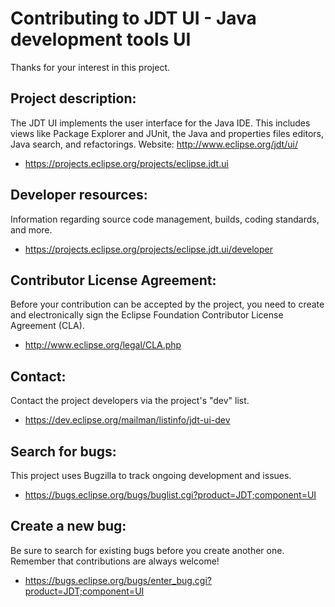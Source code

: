 Contributing to JDT UI - Java development tools UI
==================================================

Thanks for your interest in this project.

Project description:
--------------------

The JDT UI implements the user interface for the Java IDE. This includes views like Package Explorer and JUnit, the Java and properties files editors, Java search, and refactorings.
Website: http://www.eclipse.org/jdt/ui/

- https://projects.eclipse.org/projects/eclipse.jdt.ui

Developer resources:
--------------------

Information regarding source code management, builds, coding standards, and more.

- https://projects.eclipse.org/projects/eclipse.jdt.ui/developer

Contributor License Agreement:
------------------------------

Before your contribution can be accepted by the project, you need to create and electronically sign the Eclipse Foundation Contributor License Agreement (CLA).

- http://www.eclipse.org/legal/CLA.php

Contact:
--------

Contact the project developers via the project's "dev" list.

- https://dev.eclipse.org/mailman/listinfo/jdt-ui-dev

Search for bugs:
----------------

This project uses Bugzilla to track ongoing development and issues.

- https://bugs.eclipse.org/bugs/buglist.cgi?product=JDT;component=UI

Create a new bug:
-----------------

Be sure to search for existing bugs before you create another one. Remember that contributions are always welcome!

- https://bugs.eclipse.org/bugs/enter_bug.cgi?product=JDT;component=UI
